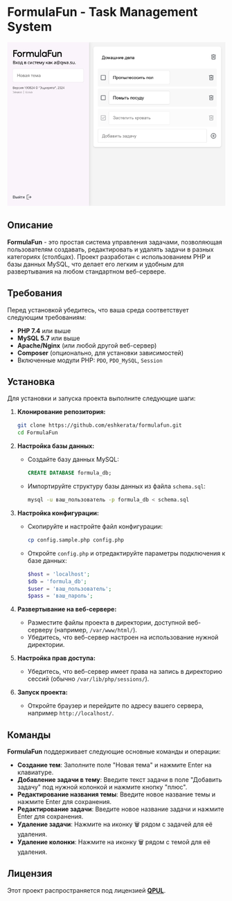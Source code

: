 # FormulaFun - Task Management System
![image](https://raw.githubusercontent.com/eshkerata/formulafun/main/src/img/ScreenShot.png)

## Описание

**FormulaFun** - это простая система управления задачами, позволяющая пользователям создавать, редактировать и удалять задачи в разных категориях (столбцах). Проект разработан с использованием PHP и базы данных MySQL, что делает его легким и удобным для развертывания на любом стандартном веб-сервере.

## Требования

Перед установкой убедитесь, что ваша среда соответствует следующим требованиям:

- **PHP 7.4** или выше
- **MySQL 5.7** или выше
- **Apache/Nginx** (или любой другой веб-сервер)
- **Composer** (опционально, для установки зависимостей)
- Включенные модули PHP: `PDO`, `PDO_MySQL`, `Session`

## Установка

Для установки и запуска проекта выполните следующие шаги:

1. **Клонирование репозитория:**

   ```bash
   git clone https://github.com/eshkerata/formulafun.git
   cd FormulaFun
   ```

2. **Настройка базы данных:**

   - Создайте базу данных MySQL:
     ```sql
     CREATE DATABASE formula_db;
     ```
   - Импортируйте структуру базы данных из файла `schema.sql`:
     ```bash
     mysql -u ваш_пользователь -p formula_db < schema.sql
     ```

3. **Настройка конфигурации:**

   - Скопируйте и настройте файл конфигурации:

     ```bash
     cp config.sample.php config.php
     ```

   - Откройте `config.php` и отредактируйте параметры подключения к базе данных:

     ```php
     $host = 'localhost';
     $db = 'formula_db';
     $user = 'ваш_пользователь';
     $pass = 'ваш_пароль';
     ```

4. **Развертывание на веб-сервере:**

   - Разместите файлы проекта в директории, доступной веб-серверу (например, `/var/www/html/`).
   - Убедитесь, что веб-сервер настроен на использование нужной директории.

5. **Настройка прав доступа:**

   - Убедитесь, что веб-сервер имеет права на запись в директорию сессий (обычно `/var/lib/php/sessions/`).

6. **Запуск проекта:**

   - Откройте браузер и перейдите по адресу вашего сервера, например `http://localhost/`.

## Команды

**FormulaFun** поддерживает следующие основные команды и операции:

- **Создание тем**: Заполните поле "Новая тема" и нажмите Enter на клавиатуре.
- **Добавление задачи в тему**: Введите текст задачи в поле "Добавить задачу" под нужной колонкой и нажмите кнопку "плюс".
- **Редактирование названия темы**: Введите новое название темы и нажмите Enter для сохранения.
- **Редактирование задачи**: Введите новое название задачи и нажмите Enter для сохранения.
- **Удаление задачи**: Нажмите на иконку 🗑 рядом с задачей для её удаления.
- **Удаление колонки**: Нажмите на иконку 🗑 рядом с темой для её удаления.

## Лицензия

Этот проект распространяется под лицензией **[QPUL](LICENSE.MD)**.
